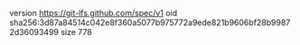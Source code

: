 version https://git-lfs.github.com/spec/v1
oid sha256:3d87a84514c042e8f360a5077b975772a9ede821b9606bf28b99872d36093499
size 778

